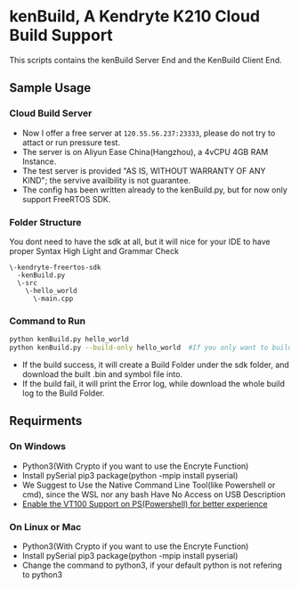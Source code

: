 # kenBuild, A Kendryte K210 Cloud Build Support
This scripts contains the kenBuild Server End and the KenBuild Client End.

## Sample Usage
### Cloud Build Server
- Now I offer a free server at ```120.55.56.237:23333```, please do not try to attact or run pressure test. 
- The server is on Aliyun Ease China(Hangzhou), a 4vCPU 4GB RAM Instance.
- The test server is provided "AS IS, WITHOUT WARRANTY OF ANY KIND"; the servive availbility is not guarantee. 
- The config has been written already to the kenBuild.py, but for now only support FreeRTOS SDK.
### Folder Structure
You dont need to have the sdk at all, but it will nice for your IDE to have proper Syntax High Light and Grammar Check
```
\-kendryte-freertos-sdk
  -kenBuild.py
  \-src
    \-hello_world
      \-main.cpp
```
### Command to Run
```Bash
python kenBuild.py hello_world
python kenBuild.py --build-only hello_world  #If you only want to build but dont want to run ISP Download.
```
 - If the build success, it will create a Build Folder under the sdk folder, and download the built .bin and symbol file into.
 - If the build fail, it will print the Error log, while download the whole build log to the Build Folder.
 
## Requirments
### On Windows
 - Python3(With Crypto if you want to use the Encryte Function)
 - Install pySerial pip3 package(python -mpip install pyserial)
 - We Suggest to Use the Native Command Line Tool(like Powershell or cmd), since the WSL nor any bash Have No Access on USB Description
 - [Enable the VT100 Support on PS(Powershell) for better experience](https://stackoverflow.com/questions/51680709/colored-text-output-in-powershell-console-using-ansi-vt100-codes)
 
 ### On Linux or Mac
 - Python3(With Crypto if you want to use the Encryte Function)
 - Install pySerial pip3 package(python -mpip install pyserial)
 - Change the command to python3, if your default python is not refering to python3
